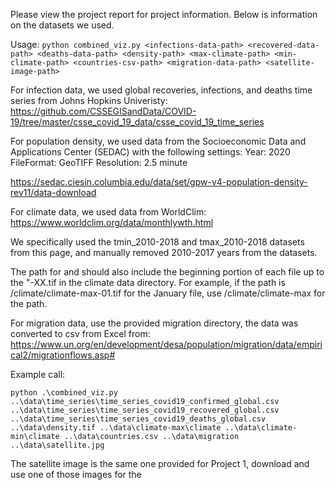 Please view the project report for project information. Below is information on the datasets we used.

Usage: 
`python combined_viz.py <infections-data-path> <recovered-data-path> <deaths-data-path> <density-path> <max-climate-path> <min-climate-path> <countries-csv-path> <migration-data-path> <satellite-image-path>`

For infection data, we used global recoveries, infections, and deaths time series from Johns Hopkins Univeristy:
https://github.com/CSSEGISandData/COVID-19/tree/master/csse_covid_19_data/csse_covid_19_time_series

For population density, we used data from the Socioeconomic Data and Applications Center (SEDAC) with the following settings:
Year: 2020
FileFormat: GeoTIFF
Resolution: 2.5 minute

https://sedac.ciesin.columbia.edu/data/set/gpw-v4-population-density-rev11/data-download

For climate data, we used data from WorldClim:
https://www.worldclim.org/data/monthlywth.html

We specifically used the tmin_2010-2018 and tmax_2010-2018 datasets from this page, and manually removed 2010-2017 years from the datasets.

The path for <max-climate-path> and <min-climate-path> should also include the beginning portion of each file up to the "-XX.tif in the climate data directory. For example, if the path is /climate/climate-max-01.tif for the January file, use /climate/climate-max for the path.

For migration data, use the provided migration directory, the data was converted to csv from Excel from:
https://www.un.org/en/development/desa/population/migration/data/empirical2/migrationflows.asp#

Example call: 

`python .\combined_viz.py ..\data\time_series\time_series_covid19_confirmed_global.csv ..\data\time_series\time_series_covid19_recovered_global.csv ..\data\time_series\time_series_covid19_deaths_global.csv ..\data\density.tif ..\data\climate-max\climate ..\data\climate-min\climate ..\data\countries.csv ..\data\migration  ..\data\satellite.jpg`


The satellite image is the same one provided for Project 1, download and use one of those images for the <satellite-image-path>
